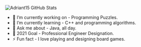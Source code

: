 ![Adriant15 GitHub Stats](https://github-readme-stats.vercel.app/api?username=Adriant15&show_icons=true)

- 🔭 I’m currently working on - Programming Puzzles.
- 🌱 I’m currently learning - C++ and programming algorithms.
- 💬 Ask me about - Java, all day. 
- 🥅 2021 Goal - Professional Engineer Designation.
- ⚡ Fun fact - I love playing and designing board games.
